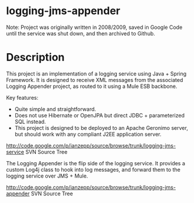 # logging-jms-appender

Note: Project was originally written in 2008/2009, saved in Google Code until the service was shut down, and then archived to Github.

# Description

This project is an implementation of a logging service using Java + Spring Framework. It is designed to receive XML messages from the associated Logging Appender project, as routed to it using a Mule ESB backbone.

Key features:
- Quite simple and straightforward.
- Does not use Hibernate or OpenJPA but direct JDBC + parameterized SQL instead.
- This project is designed to be deployed to an Apache Geronimo server, but should work with any compliant J2EE application server.

http://code.google.com/p/ianzepp/source/browse/trunk/logging-jms-service SVN Source Tree

The Logging Appender is the flip side of the logging service. It provides a custom Log4j class to hook into log messages, and forward them to the logging service over JMS + Mule.

http://code.google.com/p/ianzepp/source/browse/trunk/logging-jms-appender SVN Source Tree


